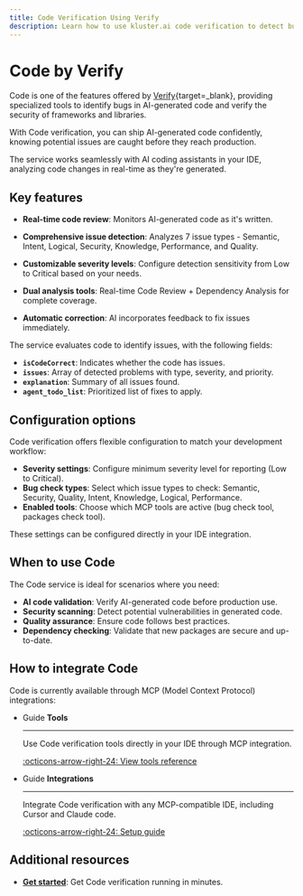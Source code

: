 ```yaml
---
title: Code Verification Using Verify
description: Learn how to use kluster.ai code verification to detect bugs and security issues in AI-generated code using kluster.ai's specialized Verify.
---
```


# Code by Verify

Code is one of the features offered by [Verify](/verify/overview/){target=\_blank}, providing specialized tools to identify bugs in AI-generated code and verify the security of frameworks and libraries.

With Code verification, you can ship AI-generated code confidently, knowing potential issues are caught before they reach production.

The service works seamlessly with AI coding assistants in your IDE, analyzing code changes in real-time as they're generated.

## Key features

- **Real-time code review**: Monitors AI-generated code as it's written.

- **Comprehensive issue detection**: Analyzes 7 issue types - Semantic, Intent, Logical, Security, Knowledge, Performance, and Quality.

- **Customizable severity levels**: Configure detection sensitivity from Low to Critical based on your needs.

- **Dual analysis tools**: Real-time Code Review + Dependency Analysis for complete coverage.

- **Automatic correction**: AI incorporates feedback to fix issues immediately.

The service evaluates code to identify issues, with the following fields:

- **`isCodeCorrect`**: Indicates whether the code has issues.
- **`issues`**: Array of detected problems with type, severity, and priority.
- **`explanation`**: Summary of all issues found.
- **`agent_todo_list`**: Prioritized list of fixes to apply.

## Configuration options

Code verification offers flexible configuration to match your development workflow:

- **Severity settings**: Configure minimum severity level for reporting (Low to Critical).
- **Bug check types**: Select which issue types to check: Semantic, Security, Quality, Intent, Knowledge, Logical, Performance.
- **Enabled tools**: Choose which MCP tools are active (bug check tool, packages check tool).

These settings can be configured directly in your IDE integration.

## When to use Code

The Code service is ideal for scenarios where you need:

- **AI code validation**: Verify AI-generated code before production use.
- **Security scanning**: Detect potential vulnerabilities in generated code.
- **Quality assurance**: Ensure code follows best practices.
- **Dependency checking**: Validate that new packages are secure and up-to-date.

## How to integrate Code

Code is currently available through MCP (Model Context Protocol) integrations:

<div class="grid cards" markdown>

-   <span class="badge guide">Guide</span> __Tools__

    ---

    Use Code verification tools directly in your IDE through MCP integration.

    [:octicons-arrow-right-24: View tools reference](/verify/code/tools/)

-   <span class="badge guide">Guide</span> __Integrations__

    ---

    Integrate Code verification with any MCP-compatible IDE, including Cursor and Claude code.

    [:octicons-arrow-right-24: Setup guide](/verify/code/integrations/)

</div>

## Additional resources

- **[Get started](/verify/code/quickstart/)**: Get Code verification running in minutes.